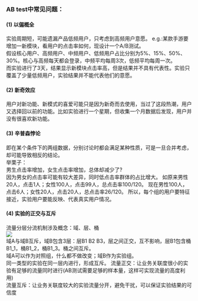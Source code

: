 ### AB test中常见问题：
#### (1) 以偏概全
实验周期短，可能遗漏产品低频用户，只考虑到高频用户意愿。
e.g.:某款手游要增加一新模块，看用户的点击率如何，现设计一个A/B测试。  
假设核心用户、高频用户、中频用户、低频用户占比分别为5%、15%、50%、30%。核心与高频每天都会登录，中频平均每周3次，低频平均每周一次。    
而实验进行了3天，结果显示新模块点击率高，但是结果并不具有代表性。实验只覆盖了少量低频用户，实验结果并不能代表他们的意愿。    
>
#### (2) 新奇效应
用户对新功能、新模式的喜爱可能只是因为新奇而去使用，当过了这段热潮，用户又选择回以前的功能。比如实验进行一个星期，但收集一个月数据后发现，用户并没有很喜欢新功能。    
>
#### (3) 辛普森悖论
即在某个条件下的两组数据，分别讨论时都会满足某种性质，可是一旦合并考虑，却可能导致相反的结论。    
举栗子：    
男生点击率增加，女生点击率增加，总体却减少了?    
因为男女的点击率可能有较大差异，同时低点击率群体的占比增大。 如原来男性20人，点击1人；女性100人，点击99人，总点击率100/120。 现在男性100人，点击6人；女性20人，点击20人，总点击率26/120。
所以，每个组的用户要特征接近，实验用户要能反映、代表真实用户情况。  
>
#### (4) 实验的正交与互斥
流量分层分流机制涉及概念：域、层、桶      
![](https://s3.ax1x.com/2020/12/06/DjV7dg.png)      
域A与域B互斥，域B包含3层：层B1 B2 B3，层之间正交，互不影响，层B1包含桶B1_1，桶B1_2，桶B1_3。桶之间互斥。    
域A可以作为对照组，什么都不做改变；域B作为实验组。    
同一类型的实验在同一层内进行，形成互斥。
流量正交：让业务关联度很小的实验有足够的流量同时进行(AB测试需要足够的样本量，这样可实现流量的高度利用)    
流量互斥：让业务关联度较大的实验流量分开，避免干扰，可以保证实验结果的可信度    
>

